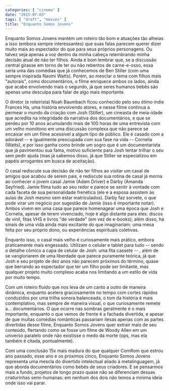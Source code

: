 ```yaml
---
categories: [ "cinema" ]
date: "2015-07-03"
tags: [ "draft", "movies" ]
title: "Enquanto Somos Jovens"
---
```

Enquanto Somos Jovens mantém um roteiro tão bom e atuações tão
alheias a isso (embora sempre interessantes) que suas falas parecem
querer dizer muito mais ao espectador do que para seus próprios
personagens. Ou talvez seja apenas a voz dentro da minha cabeça
relembrando minha decisão atual de não ter filhos. Ainda é bom lembrar
que, se a discussão central girasse em torno de ter ou não rebentos
de carne-e-osso, essa seria uma das comédias que já conhecemos de Ben
Stiller (com uma sempre inspirada Naomi Watts). Porém, ao mesclar o tema
com filhos mais "autorais", como documentários, o filme enriquece ambos
os lados, ainda que acabe envolvendo mais o segundo, já que seres humanos
bebês são apenas uma desculpa para falar de algo mais importante.

O diretor (e roteirista) Noah Baumbach ficou conhecido pelo seu ótimo
indie Frances Ha, uma história envolvendo atores, e nesse filme continua
a permear o mundo da criação com Josh (Stiller), um cineasta de
meia-idade que acredita na integridade da narrativa dos documentários, e
que se perdeu por 10 anos acumulando mais de 100 horas de uma entrevista
com um velho monótono em uma discussão complexa que não parece
se encaixar em um filme acessível a algum tipo de público. Ele é
casado com a adorável -- e igualmente preocupada com sua fase na vida
-- Cornelia (Watts), e por isso ganha como brinde um sogro que é um
documentarista que já pavimentou sua fama, motivo suficiente para Josh
tentar trilhar o seu sem pedir ajuda (mas já sabemos disso, já que
Stiller se especializou em papéis arrogantes em busca de aceitação). 

O casal rediscute sua decisão de não ter filhos ao visitar um casal
de amigos que acabou de serem pais, e rediscute sua rotina de casal
já morna ao conhecer o jovem casal Jamie (Adam Driver) e Darby (Amanda
Seyfried). Jamie filma tudo ao seu redor e parece se sentir à vontade com
cada faceta de sua personalidade frenética (ele e a esposa assistem às
aulas de Josh mesmo sem estar matriculados). Darby faz sorvete, o que pode
virar um negócio por sugestão de Jamie (isso é importante notar). Ambos
vivem em uma casa que parece homenagear uma época que Josh e Cornelia,
apesar de terem vivenciado, hoje é algo distante para eles: discos de
vinil, fitas VHS e livros "de verdade" (em vez de e-books); além disso,
há sinais de uma vida ainda mais excitante do que imaginariam: uma mesa
feita por seu próprio dono, ou experiências espirituais coletivas.

Enquanto isso, o casal mais velho é curiosamente mais prático, embora
praticamente mais engessado. Utilizam o celular e tablet para tudo --
sendo o detalhe cômico a capa de celular de Josh: uma fita cassete -- ,
além de se vangloriarem de uma liberdade que parece puramente teórica,
já que Josh e seu projeto de dez anos não parecem próximos do término,
quase que berrando ao espectador que ter um filho pode ser limitante,
mas qualquer projeto muito complexo acaba nos limitando a um estilo de
vida por muito tempo.

Com um roteiro fluido que nos leva de um canto a outro de maneira
dinâmica, enquanto acelera graciosamente no tempo com cortes rápidos
conduzidos por uma trilha sonora balanceada, o tom da história é
mais contemplativo, mas sempre de maneira visual, o que curiosamente
remete a... documentários. O que ocorre nas sombras geralmente é o
mais importante, enquanto o que vemos de frente é a fachada divertida,
e apesar de que muitas comédias românticas passariam ilesas apenas
com as partes divertidas desse filme, Enquanto Somos Jovens quer extrair
mais de seu conteúdo, flertando como se fosse um filme de Woody Allen
em um universo paralelo onde não existisse o medo da morte (ops, mas
ela também é citada, pontualmente).

Com uma conclusão 15x mais madura do que qualquer ComRom que estrou ano
passado, esse ano e os próximos cinco, Enquanto Somos Jovens representa
uma mescla do divertido intelectual aliado à metalinguagem, já que
aborda documentários como bebês de seus criadores. E se pensarmos
mais a fundo, projetos de longo prazo quase não se diferenciam dessas
criaturinhas semi-humanas: em nenhum dos dois não temos a mínima ideia
onde isso vai parar.
